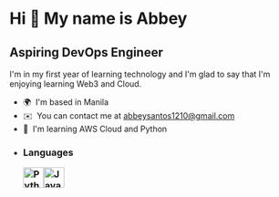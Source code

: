 Hi 👋 My name is Abbey
======================

Aspiring DevOps Engineer
------------------------

I'm in my first year of learning technology and I'm glad to say that I'm enjoying learning Web3 and Cloud.

*   🌍  I'm based in Manila
*   ✉️  You can contact me at [abbeysantos1210@gmail.com](mailto:abbeysantos1210@gmail.com)
*   🧠  I'm learning AWS Cloud and Python
*   ### Languages<p align="left"><a href="https://www.python.org/" target="_blank" rel="noreferrer"><img src="https://cdn.jsdelivr.net/gh/devicons/devicon/icons/python/python-original.svg" width="36" height="36" alt="Python" /></a><a href="https://developer.mozilla.org/en-US/docs/Web/JavaScript" target="_blank" rel="noreferrer"><img src="https://cdn.jsdelivr.net/gh/devicons/devicon/icons/javascript/javascript-original.svg" width="36" height="36" alt="Javascript" /></a></p>
                    
